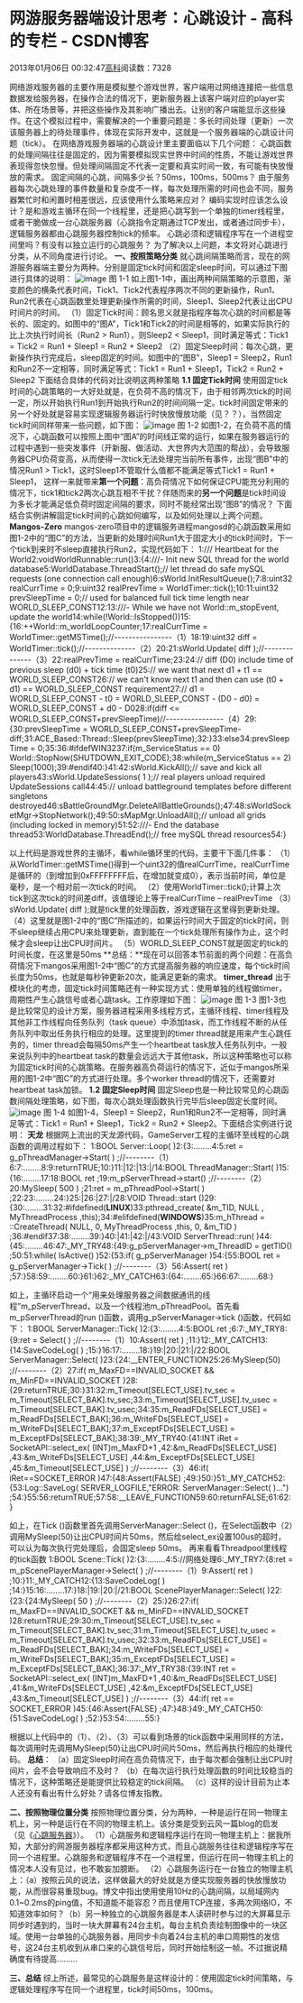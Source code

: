 
# 网游服务器端设计思考：心跳设计 - 高科的专栏 - CSDN博客

2013年01月06日 00:32:47[高科](https://me.csdn.net/pbymw8iwm)阅读数：7328


网络游戏服务器的主要作用是模拟整个游戏世界，客户端用过网络连接把一些信息数据发给服务器，在操作合法的情况下，更新服务器上该客户端对应的player实体、所在场景等，并把这些操作及其影响广播出去。让别的客户端能显示这些操作。在这个模拟过程中，需要解决的一个重要问题是：多长时间处理（更新）一次该服务器上的待处理事件，体现在实际开发中，这就是一个服务器端的心跳设计问题（tick）。
在网络游戏服务器端的心跳设计里主要面临以下几个问题：
心跳函数的处理间隔往往是固定的，因为需要模拟现实世界中时间的性质，不能让游戏世界表现得忽快忽慢。但处理间隔固定不代表一定要和真实时间一致，有可能有快放慢放的需求。
固定间隔的心跳，间隔多少长？50ms，100ms，500ms？
由于服务器每次心跳处理的事件数量和复杂度不一样，每次处理所需的时间也会不同，服务器繁忙时和闲置时相差很远，应该使用什么策略来应对？
编码实现时应该怎么设计？是和游戏主循环在同一个线程里，还是把心跳写到一个单独的timer线程里，或者干脆做成一台心跳服务器（心跳指令定期通过TCP发出，或者通过同步卡），逻辑服务器都由心跳服务器控制tick的频率。
心跳必须和逻辑程序写在一个进程空间里吗？有没有以独立运行的心跳服务？
为了解决以上问题，本文将对心跳进行分类，从不同角度进行讨论。
**一、按照策略分类**
就心跳间隔策略而言，现在的网游服务器端主要分为两种。分别是固定tick时间和固定sleep时间，可以通过下图进行具体的说明：
![image](http://images.cnblogs.com/cnblogs_com/ychellboy/201202/201202101737243492.png)
图 1-1
如上图1-1中，画出两种间隔策略的示意图，渐变颜色的横条代表时间，Tick1、Tick2代表程序两次不同的更新操作，Run1、Run2代表在心跳函数里处理更新操作所需的时间，Sleep1、Sleep2代表让出CPU时间片的时间。
（1）固定Tick时间：顾名思义就是指程序每次心跳的时间都是等长的、固定的。如图中的“图A”，Tick1和Tick2的时间是相等的，如果实际执行的比上次执行时间长（Run2 > Run1），则Sleep2 < Sleep1，同时满足等式：Tick1 = Tick2 = Run1 + Sleep1 = Run2 + Sleep2
（2）固定Sleep时间：每次心跳，更新操作执行完成后，sleep固定的时间。如图中的“图B”，Sleep1 = Sleep2，Run1和Run2不一定相等，同时满足等式：Tick1 = Run1 + Sleep1，Tick2 = Run2 + Sleep2
下面结合具体的代码对比说明这两种策略
**1.1 固定Tick时间**
使用固定tick时间的心跳策略的一大好处就是，在负荷不高的情况下，由于相邻两次tick的时间一定，所以开始执行Run1到开始执行Run2的时间间隔一定。tick时间固定带来的另一个好处就是容易实现逻辑服务器运行时快放慢放功能（见？？），当然固定tick时间同样带来一些问题，如下图：
![image](http://images.cnblogs.com/cnblogs_com/ychellboy/201202/201202101737256099.png)
图 1-2
如图1-2，在负荷不高的情况下，心跳函数可以按照上图中“图A”的时间线正常的运行，如果在服务器运行的过程中遇到一些突发事件（开新服、做活动、大世界内大范围的帮战），会导致服务器CPU负荷变高，从而使得一次tick无法处理完当前所有事件，出现“图B”中的情况Run1 > Tick1，这时Sleep1不管取什么值都不能满足等式Tick1 = Run1 + Sleep1，
这样一来就带来**第一个问题**：高负荷情况下如何保证CPU能充分利用的情况下，tick1和tick2两次心跳互相不干扰？伴随而来的**另一个问题**是tick时间设为多长才能满足低负荷时固定间隔的要求，同时不能经常出现“图B”的情况？
下面结合实例讲解固定tick时间的心跳如何编写，以及如何处理以上两个问题。
**Mangos-Zero**
mangos-zero项目中的逻辑服务进程mangosd的心跳函数采用如图1-2中的“图C”的方法，当更新的处理时间Run1大于固定大小的tick时间时，下一个tick到来时不sleep直接执行Run2，实现代码如下：
1:/// Heartbeat for the World2:voidWorldRunnable::run()3:{4:///- Init new SQL thread for the world database5:WorldDatabase.ThreadStart();// let thread do safe mySQL requests (one connection call enough)6:sWorld.InitResultQueue();7:8:uint32 realCurrTime = 0;9:uint32 realPrevTime = WorldTimer::tick();10:11:uint32 prevSleepTime = 0;// used for balanced full tick time length near WORLD_SLEEP_CONST12:13:///- While we have not World::m_stopEvent, update the world14:while(!World::IsStopped())15:{16:++World::m_worldLoopCounter;17:realCurrTime = WorldTimer::getMSTime();//----------------（1）18:19:uint32 diff = WorldTimer::tick();//--------------（2）20:21:sWorld.Update( diff );//--------------（3）22:realPrevTime = realCurrTime;23:24:// diff (D0) include time of previous sleep (d0) + tick time (t0)25:// we want that next d1 + t1 == WORLD_SLEEP_CONST26:// we can't know next t1 and then can use (t0 + d1) == WORLD_SLEEP_CONST requirement27:// d1 = WORLD_SLEEP_CONST - t0 = WORLD_SLEEP_CONST - (D0 - d0) = WORLD_SLEEP_CONST + d0 - D028:if(diff <= WORLD_SLEEP_CONST+prevSleepTime)//----------------（4）29:{30:prevSleepTime = WORLD_SLEEP_CONST+prevSleepTime-diff;31:ACE_Based::Thread::Sleep(prevSleepTime);32:}33:else34:prevSleepTime = 0;35:36:\#ifdefWIN3237:if(m_ServiceStatus == 0) World::StopNow(SHUTDOWN_EXIT_CODE);38:while(m_ServiceStatus == 2) Sleep(1000);39:\#endif40:}41:42:sWorld.KickAll();// save and kick all players43:sWorld.UpdateSessions( 1 );// real players unload required UpdateSessions call44:45:// unload battleground templates before different singletons destroyed46:sBattleGroundMgr.DeleteAllBattleGrounds();47:48:sWorldSocketMgr->StopNetwork();49:50:sMapMgr.UnloadAll();// unload all grids (including locked in memory)51:52:///- End the database thread53:WorldDatabase.ThreadEnd();// free mySQL thread resources54:}

以上代码是游戏世界的主循环，看while循环里的代码，主要干下面几件事：
（1）从WorldTimer::getMSTime()得到一个uint32的值realCurrTime，realCurrTime是循环的（到增加到0xFFFFFFFF后，在增加就变成0），表示当前时间，单位是毫秒，是一个相对前一次tick的时间。
（2）使用WorldTimer::tick();计算上次tick到这次tick的时间差diff，该值理论上等于realCurrTime – realPrevTime
（3）sWorld.Update( diff );就是tick里的处理函数，游戏逻辑在这里得到更新处理。
（4）这里就是图1-2中的“图C”所描述的，如果运行时间大于固定的tick时间，则不sleep继续占用CPU来处理更新，直到能在一个tick处理所有操作为止，这个时候才会sleep让出CPU时间片。
（5）WORLD_SLEEP_CONST就是固定的tick的时间长度，在这里是50ms
**总结：**现在可以回答本节前面的两个问题：在高负荷情况下mangos采用图1-2中“图C”的方式提高服务器的响应速度，每个tick时间长度为50ms，也就是每秒钟更新20次，能满足更新的需求。
**timer_thread**
出于模块化的考虑，固定tick时间策略还有一种实现方式：使用单独的线程做timer，周期性产生心跳信号或者心跳task。工作原理如下图：
![image](http://images.cnblogs.com/cnblogs_com/ychellboy/201202/20120210173725310.png)
图 1-3
图1-3也是比较常见的设计方案，服务器进程采用多线程方式，主循环线程、timer线程及其他非工作线程向任务队列（task queue）中添加task，而工作线程不断的从任务队列中取出任务执行相应的处理。这里提到的timer thread就是用来产生心跳任务的，timer thread会每隔50ms产生一个heartbeat task放入任务队列中。一般来说队列中的heartbeat task的数量会远远大于其他task，所以这种策略也可以称为固定tick时间的心跳策略。在服务器高负荷运行的情况下，近似于mangos所采用的图1-2中“图C”的方式进行处理。多个worker
 thread的情况下，还需要对heartbeat task加锁。
**1.2 固定Sleep时间**
固定Sleep也是一种比较常见的心跳函数间隔处理策略，如下图，每次心跳处理函数执行完毕后sleep固定长度时间。
![image](http://images.cnblogs.com/cnblogs_com/ychellboy/201202/201202101737261248.png)
图 1-4
如图1-4，Sleep1 = Sleep2，Run1和Run2不一定相等，同时满足等式：Tick1 = Run1 + Sleep1，Tick2 = Run2 + Sleep2。下面结合实例进行说明：
**天龙**
根据网上流出的天龙源代码，GameServer工程的主循环至线程的心跳函数的调用过程如下：
1:BOOL Server::Loop( )2:{3:........4:5:ret = g_pThreadManager->Start( ) ;//--------（1）6:7:........8:9:returnTRUE;10:}11:|12:|13:\|/14:BOOL ThreadManager::Start( )15:{16:........17:18:BOOL ret ;19:m_pServerThread->start() ;//--------（2）20:MySleep( 500 ) ;21:ret = m_pThreadPool->Start( ) ;22:23:........24:}25:|26:|27:\|/28:VOID Thread::start ()29:{30:........31:32:\#ifdefined(__LINUX__)33:pthread_create( &m_TID, NULL , MyThreadProcess ,this);34:\#elifdefined(__WINDOWS__)35:m_hThread = ::CreateThread( NULL, 0, MyThreadProcess ,this, 0, &m_TID ) ;36:\#endif37:38:........39:}40:|41:|42:\|/43:VOID ServerThread::run( )44:{45:........46:47:_MY_TRY48:{49:g_pServerManager->m_ThreadID = getTID() ;50:51:while( IsActive() )52:{53:if( g_pServerManager )54:{55:BOOL ret = g_pServerManager->Tick( ) ;//--------（3）56:Assert( ret ) ;57:}58:59:........60:}61:}62:_MY_CATCH63:{64:........65:}66:67:........68:}

如上，主循环启动一个“用来处理服务器之间数据通讯的线程”m_pServerThread，以及一个线程池m_pThreadPool。首先看m_pServerThread的run ()函数，调用g_pServerManager->tick ()函数，代码如下：
1:BOOL ServerManager::Tick( )2:{3:........4:5:BOOL ret ;6:7:_MY_TRY8:{9:ret = Select( ) ;//--------（1）10:Assert( ret ) ;11:}12:_MY_CATCH13:{14:SaveCodeLog( ) ;15:}16:17:........18:}19:|20:|21:\|/22:BOOL ServerManager::Select( )23:{24:__ENTER_FUNCTION25:26:MySleep(50) ;//--------（2）27:if( m_MaxFD==INVALID_SOCKET && m_MinFD==INVALID_SOCKET )28:{29:returnTRUE;30:}31:32:m_Timeout[SELECT_USE].tv_sec  = m_Timeout[SELECT_BAK].tv_sec;33:m_Timeout[SELECT_USE].tv_usec = m_Timeout[SELECT_BAK].tv_usec;34:35:m_ReadFDs[SELECT_USE]   = m_ReadFDs[SELECT_BAK];36:m_WriteFDs[SELECT_USE]  = m_WriteFDs[SELECT_BAK];37:m_ExceptFDs[SELECT_USE] = m_ExceptFDs[SELECT_BAK];38:39:_MY_TRY40:{41:INT iRet = SocketAPI::select_ex(    (INT)m_MaxFD+1 ,42:&m_ReadFDs[SELECT_USE] ,43:&m_WriteFDs[SELECT_USE] ,44:&m_ExceptFDs[SELECT_USE] ,45:&m_Timeout[SELECT_USE] ) ;//--------（3）46:if( iRet==SOCKET_ERROR )47:{48:Assert(FALSE) ;49:}50:}51:_MY_CATCH52:{53:Log::SaveLog( SERVER_LOGFILE,"ERROR: ServerManager::Select( )...") ;54:}55:56:returnTRUE;57:58:__LEAVE_FUNCTION59:60:returnFALSE;61:62:}

如上，在Tick ()函数里首先调用ServerManager::Select ()，在Select函数中（2）调用MySleep(50)让出CPU时间片50ms，然后给select_ex设置100us的超时，可以认为每次执行完处理后，会固定sleep 50ms。
再来看看Threadpool里线程的tick函数
1:BOOL Scene::Tick( )2:{3:........4:5://网络处理6:_MY_TRY7:{8:ret = m_pScenePlayerManager->Select( ) ;//--------（1）9:Assert( ret ) ;10:}11:_MY_CATCH12:{13:SaveCodeLog( ) ;14:}15:16:........17:}18:|19:|20:\|/21:BOOL ScenePlayerManager::Select( )22:{23:{24:MySleep( 50 ) ;//--------（2）25:}26:27:if( m_MaxFD==INVALID_SOCKET && m_MinFD==INVALID_SOCKET )28:returnTRUE;29:30:m_Timeout[SELECT_USE].tv_sec  = m_Timeout[SELECT_BAK].tv_sec;31:m_Timeout[SELECT_USE].tv_usec = m_Timeout[SELECT_BAK].tv_usec;32:33:m_ReadFDs[SELECT_USE]   = m_ReadFDs[SELECT_BAK];34:m_WriteFDs[SELECT_USE]  = m_WriteFDs[SELECT_BAK];35:m_ExceptFDs[SELECT_USE] = m_ExceptFDs[SELECT_BAK];36:37:_MY_TRY38:{39:INT ret = SocketAPI::select_ex(    (INT)m_MaxFD+1 ,40:&m_ReadFDs[SELECT_USE] ,41:&m_WriteFDs[SELECT_USE] ,42:&m_ExceptFDs[SELECT_USE] ,43:&m_Timeout[SELECT_USE] ) ;//--------（3）44:if( ret == SOCKET_ERROR )45:{46:Assert(FALSE) ;47:}48:}49:_MY_CATCH50:{51:SaveCodeLog( ) ;52:}53:54:........55:}

根据以上代码中的（1）、（2）、（3）可以看到场景的tick函数中采用同样的方法，每次调用时先调用MySleep(50)让出CPU时间片50ms，然后再执行相应的处理代码。
**总结**：
（a）固定Sleep时间在高负荷情况下，由于每次都会强制让出CPU时间片，会不会导致响应不及时？
（b）在每次运行执行处理函数的时间比较稳当的情况下，这种策略还是能提供比较稳定的tick间隔。
（c）这样的设计目前为止本人还没有看出有什么好处？请各位博友指教。

**二、按照物理位置分类**
按照物理位置分类，分为两种，一种是运行在同一物理主机上，另一种是运行在不同的物理主机上。该分类是受到云风一篇blog的启发（见《[心跳服务器](http://blog.codingnow.com/2006/09/heartbeat_server.html)》）。
（1）心跳服务和逻辑程序运行在同一物理主机上：据我所知，大部分的网游服务器程序都采用这种方式，而且心跳服务往往和逻辑程序写在同一个进程里。心跳服务和逻辑程序不在一个进程里，但运行在同一物理主机上的情况本人没有见过，也不敢妄加臆断。
（2）心跳服务运行在一台独立的物理主机上：（a）按照云风的说法，这样做最大的好处就是方便实现服务器的快放慢放功能，从而很容易重现bug。博文中指出使用使用10Hz的心跳间隔，以局域网内0.1~0.2ms的ping值，不知道能不能容忍？而且使用TCP连接，多两次网络IO，不知道效率如何？（b）另一种独立的心跳服务器是本人读研时参与过的大屏幕显示同步时遇到的，当时一块大屏幕有24台主机，每台主机负责绘制图像中的一块区域。使用一台单独的心跳服务器，用同步卡向着24台主机的串口周期性的发信号，这24台主机收到从串口来的心跳信号后，同时开始绘制这一帧。不过据说精确度有待提高………

**三、总结**
综上所述，最常见的心跳服务是这样设计的：使用固定tick时间策略，与逻辑处理程序写在同一个进程里，tick时间50ms，100ms。

